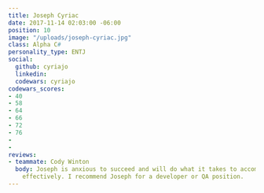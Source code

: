 ```yaml
---
title: Joseph Cyriac
date: 2017-11-14 02:03:00 -06:00
position: 10
image: "/uploads/joseph-cyriac.jpg"
class: Alpha C#
personality_type: ENTJ
social:
  github: cyriajo
  linkedin: 
  codewars: cyriajo
codewars_scores:
- 40
- 58
- 64
- 66
- 72
- 76
- 
- 
reviews:
- teammate: Cody Winton
  body: Joseph is anxious to succeed and will do what it takes to accomplish his tasks
    effectively. I recommend Joseph for a developer or QA position.
---
```


